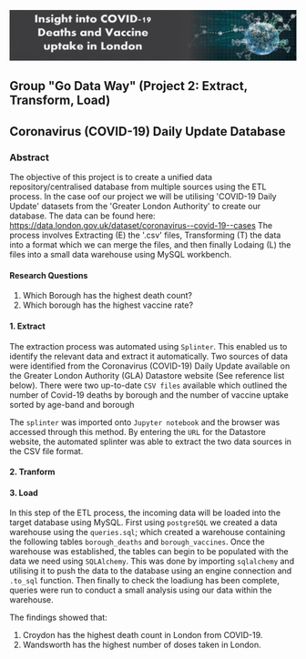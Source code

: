 ![](header%20image.PNG)
## Group "Go Data Way" (Project 2: Extract, Transform, Load)
## Coronavirus (COVID-19) Daily Update Database

### Abstract
The objective of this project is to create a unified data repository/centralised database from multiple sources using the ETL process. In the case oof our project we will be utilising 'COVID-19 Daily Update' datasets from the 'Greater London Authority' to create our database. 
The data can be found here: https://data.london.gov.uk/dataset/coronavirus--covid-19--cases
The process involves Extracting (E) the '.csv' files, Transforming (T) the data into a format which we can merge the files, and then finally Lodaing (L) the files into a small data warehouse using MySQL workbench.

#### Research Questions
1. Which Borough has the highest death count?
2. Which borough has the highest vaccine rate?

#### **1. Extract**
The extraction process was automated using `Splinter`. This enabled us to identify the relevant data and extract it automatically. Two sources of data were identified from the Coronavirus (COVID-19) Daily Update available on the Greater London Authority (GLA) Datastore website (See reference list below). There were two up-to-date `CSV files` available which outlined the number of Covid-19 deaths by borough and the number of vaccine uptake sorted by age-band and borough  

The `splinter` was imported onto `Jupyter notebook` and the browser was accessed through this method. By entering the `URL` for the Datastore website, the automated splinter was able to extract the two data sources in the CSV file format. 







#### **2. Tranform**






#### **3. Load**
In this step of the ETL process, the incoming data will be loaded into the target database using MySQL. 
First using `postgreSQL` we created a data warehouse using the `queries.sql`; which created a warehouse containing the following tables `borough_deaths` and `borough_vaccines`. Once the warehouse was established, the tables can begin to be populated with the data we need using `SQLAlchemy`. This was done by importing `sqlalchemy` and utilising it to push the data to the database using an engine connection and `.to_sql` function. Then finally to check the loadiung has been complete, queries were run to conduct a small analysis using our data within the warehouse.

The findings showed that:
1. Croydon has the highest death count in London from COVID-19.
2. Wandsworth has the highest number of doses taken in London.


